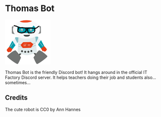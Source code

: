 Thomas Bot
==========

<img src="./images/logo.png" alt="Thomas Bot logo - Robots who see sharp" width="150">

Thomas Bot is the friendly Discord bot! It hangs around in the official IT Factory Discord server.
It helps teachers doing their job and students also... sometimes... 

## Credits
The cute robot is CC0 by Ann Hannes